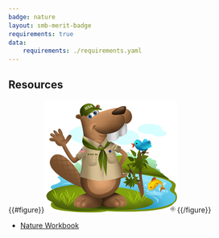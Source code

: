 ```yaml
---
badge: nature
layout: smb-merit-badge
requirements: true
data:
    requirements: ./requirements.yaml
---
```


## Resources

{{#figure}}<img src="nature-bucky.jpg" class="W(100%)" />{{/figure}}
* [Nature Workbook](nature-workbook.pdf)
